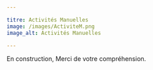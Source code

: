 ```yaml
---

titre: Activités Manuelles
image: /images/ActiviteM.png
image_alt: Activités Manuelles

---
```


En construction, Merci de votre compréhension.
